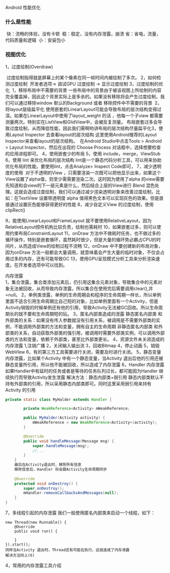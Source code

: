 Android 性能优化

### 什么是性能

​	快：流畅的体验，没有卡顿
​	稳：稳定，没有内存泄露，崩溃
​	省：省电，流量，代码质量和逻辑
​	小：安装包小

### 视图优化

1，过度绘制(Overdraw)

​	过度绘制指得就是屏幕上的某个像素在同一帧时间内被绘制了多次。
2，如何检测过度绘制
​	开发者选项-> 调试GPU 过度绘制 -> 显示过度绘制
3，过度绘制的优化
​	1，移除布局中不需要的背景
​		一些布局中的背景由于被该视图上所绘制的内容完全覆盖掉，因此这个背景实际上是多余的。如果没有移除
​		将会产生过度绘制，我们可以通过移除window 默认的Background 或者 移除控件中不需要的背景
​	2，将layout层级扁平化
​		使用嵌套的LinearLayout可能会导致布局的层次结构变得过深。如果在LinearLayout中使用了
​		layout_weight 的话 ，他每一个子view 都需要测量两次。特别实在ListView和GlidView中，会被反复测量。
​		布局嵌套过多会导致过度绘制，从而降低性能，因此我们需啊哟讲布局的层次结构尽量扁平化
​	3，使用Layout Inspector 去查看layout的层次结构
​		这里使用Android推荐的Layout Inspector来查看layout的层次结构。
​		在Android Studio中点击Tools > Android > Layout Inspector。然后在出现的 Choose Process 对话框中，选择想要检查的应用进程即可。
4，使用嵌套少的布局
5，使用 include，merge，ViewStub
6，使用 lint 来优化布局的层次结构
​		lint是一个静态代码分析工具，可以用来协助优化布局的性能。要使用lint，点击Analyze> Inspect Code即可，
7，减少透明度的使用
​		对于不透明的View ，只需要渲染一次既可以把他显示出来，如果这个View设置了alpha值，则至少需需要
​		渲染二次。这时因为使用了alpha 的view需要先知道和会view的下一层元素是什么，然后结合上层的View进行
​		Blend 混色处理。这就会造成过度绘制，我们可以通过减少渲染透明对象来改善过度绘制，比如：
​		在TextView 设置带透明度 alpha 值得黑色文本可以实现灰色的效果。但是直接通过设置灰色能够获得更好的性能
8，减少自定义View 的过度绘制，使用 clipRect()

9，能使用LinearLayout和FrameLayout 就不要使用RelativeLayout，因为 RelativeLayout控件机构比较负责，绘制也需耗时
10，如果嵌套过多，则可以使用约束布局ConstraintLayout
11，onDraw 方法中不做耗时任务，也不做过多的循环操作，特别是嵌套循环，虽然耗时很少，但是大量的循环势必霸占CPU的时间片，从而造成View的绘制过程不流畅
12，onDraw 中不要创建新的布局对象，因为onDraw 方法一般都会大量调用，就意味着会产生大量的临时对象，不仅会占用过多的内存，还有可能导致GC
13，使用GPU呈现模式分析工具来分析渲染速度。在开发者选项中可以找到。

内存泄露	
	1，集合泄露，集合类添加元素后，仍引用这集合元素对象，导致集合中的元素对象无法被回收，从而导致内存泄露，所以集合在使用完后需要调用clear(),并 =null。
	2，单例类泄露，单例的生命周期会和程序的生命周期一样长，所以单例里面不适合引用生命周期比自己短的对象，比如单例里面有一个Activity，但是Activity销毁的时候单例还有他的引用，导致Activity无法被GC回收。所以生命周期长的就不要和生命周期短的玩。
	3，匿名内部类造成的泄露
		静态匿名内部类 和外部类的关系：如果没有传入参数就没有引用关系，被调用是不需要外部类的实例，不能调用外部类的方法和变量，拥有自主的生命周期
		非静态匿名内部类 和外部类的关系，自动获取外部类的强引用，被调用时需要外部类实例，可以调用外部类的方法和变量，依赖于外部类，甚至比外部类更长。
	4，资源文件未关闭造成的内存泄露
		1,注销广播
		2，关闭输入输出流
		3，回收Bitmap
		4，停止动画
		5，销毁WebVIew
		6，有的第三方工具需要进行关闭，需要及时进行关闭。
	5，静态变量内存泄露，比如某个Activity 中有一个静态变量，当Activity 退出后他的引用还被静态变量所引用，所以他不能被回收，所以造成了内存泄露
	6，Handler 内存泄露
		如果Handler中有延时的任务或者是等待的任务队列过长，都可能因为Handler 继续执行而导致Activity发生泄露
		解决方法：静态内部类+弱引用
		静态内部类默认不持有外部类的引用，所以采用静态内部类即可。同时这里采用弱引用来持有Activity 的引用
		
```jAVA
private static class MyHalder extends Handler {

		private WeakReference<Activity> mWeakReference;

		public MyHalder(Activity activity) {
			mWeakReference = new WeakReference<Activity>(activity);
		}

		@Override
		public void handleMessage(Message msg) {
			super.handleMessage(msg);
			//...
		}
	}
	最后在Activity退出时，移除所有信息
	移除信息后，Handler 将会跟Activity生命周期同步
	
	@Override
	protected void onDestroy() {
		super.onDestroy();
		mHandler.removeCallbacksAndMessages(null);
	}
}
```

7，多线程引起的内存泄露
	我们一般使用匿名内部类来启动一个线程，如下：
	

	new Thread(new Runnable() {
		@Override
		public void run() {
	
		}
	}).start();
	同样当Activity 退出时，Thread还有可能在执行，这就造成了内存泄露
	解决方法同上(6)
4，常用的内存泄露工具介绍

